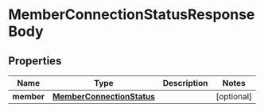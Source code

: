 # MemberConnectionStatusResponseBody

## Properties
Name | Type | Description | Notes
------------ | ------------- | ------------- | -------------
**member** | [**MemberConnectionStatus**](MemberConnectionStatus.md) |  | [optional] 


